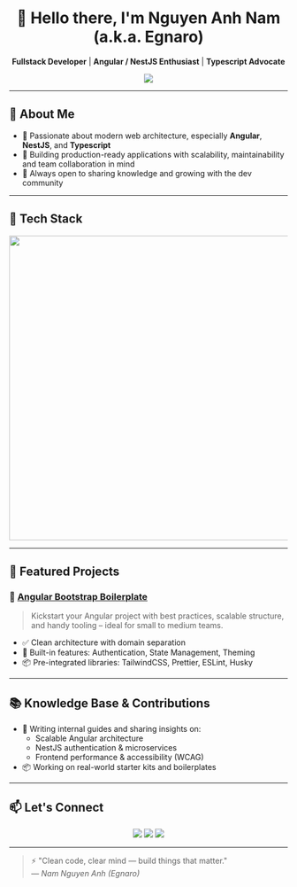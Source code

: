 <h1 align="center">👋 Hello there, I'm Nguyen Anh Nam (a.k.a. Egnaro)</h1>

<p align="center">
  <b>Fullstack Developer</b> | <b>Angular / NestJS Enthusiast</b> | <b>Typescript Advocate</b>
</p>

<p align="center">
  <img src="https://readme-typing-svg.demolab.com/?lines=Crafting+Scalable+Web+Apps;Loving+Clean+Architecture;Always+Learning+Something+New...&center=true&width=440&height=45"/>
</p>

---

## 🚀 About Me

- 🧠 Passionate about modern web architecture, especially **Angular**, **NestJS**, and **Typescript**
- 💼 Building production-ready applications with scalability, maintainability and team collaboration in mind
- 💬 Always open to sharing knowledge and growing with the dev community

---

## 🧰 Tech Stack

<p align="center">
  <img width="550px" src="https://skillicons.dev/icons?i=angular,nestjs,ts,js,vue,react,next,tailwind,scss,nodejs,postgres,mongodb,docker,git,github,gitlab,vscode,postman&perline=9" />
</p>

---

## 🧩 Featured Projects

### 🚀 [Angular Bootstrap Boilerplate](https://github.com/namnguyen2k1/angular-bootstrap-boilerplate)

> Kickstart your Angular project with best practices, scalable structure, and handy tooling – ideal for small to medium teams.

- ✅ Clean architecture with domain separation
- 🚀 Built-in features: Authentication, State Management, Theming
- 📦 Pre-integrated libraries: TailwindCSS, Prettier, ESLint, Husky

---

## 📚 Knowledge Base & Contributions

- 🧠 Writing internal guides and sharing insights on:
  - Scalable Angular architecture
  - NestJS authentication & microservices
  - Frontend performance & accessibility (WCAG)
- 📦 Working on real-world starter kits and boilerplates

---

## 📫 Let's Connect

<p align="center">
  <a href="https://github.com/namnguyen2k1"><img src="https://img.shields.io/badge/GitHub-%23121011.svg?style=flat&logo=github&logoColor=white"/></a>
  <a href="https://www.linkedin.com/in/nam-nguyen-26b942231/"><img src="https://img.shields.io/badge/LinkedIn-%230077B5.svg?style=flat&logo=linkedin&logoColor=white"/></a>
  <a href="mailto:nanam133hg@gmail.com"><img src="https://img.shields.io/badge/Gmail-D14836?logo=gmail&logoColor=white"/></a>
</p>

---

> ⚡ "Clean code, clear mind — build things that matter."  
> — _Nam Nguyen Anh (Egnaro)_
